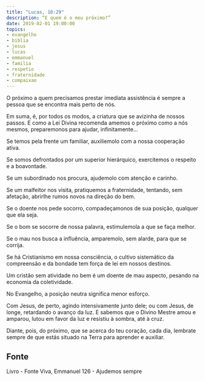 ```yaml
---
title: "Lucas, 10:29"
description: “E quem é o meu próximo?”
date: 2019-02-01 19:00:00
topics: 
- evangelho
- biblia
- jesus
- lucas
- emmanuel
- familia
- respetio
- fraternidade
- compaixao
---
```


O próximo a quem precisamos prestar imediata assistência é sempre a
pessoa que se encontra mais perto de nós.

Em suma, é, por todos os modos, a criatura que se avizinha de nossos
passos. E como a Lei Divina recomenda amemos o próximo como a nós mesmos,
preparemo­nos para ajudar, infinitamente...

Se temos pela frente um familiar, auxiliemo­lo com a nossa cooperação
ativa.

Se somos defrontados por um superior hierárquico, exercitemos o respeito e
a boa­vontade.

Se um subordinado nos procura, ajudemo­lo com atenção e carinho.

Se um malfeitor nos visita, pratiquemos a fraternidade, tentando, sem
afetação, abrir­lhe rumos novos na direção do bem.

Se o doente nos pede socorro, compadeçamo­nos de sua posição, qualquer
que ela seja.

Se o bom se socorre de nossa palavra, estimulemo­la a que se faça melhor.

Se o mau nos busca a influência, amparemo­lo, sem alarde, para que se
corrija.

Se há Cristianismo em nossa consciência, o cultivo sistemático da
compreensão e da bondade tem força de lei em nossos destinos.

Um cristão sem atividade no bem é um doente de mau aspecto, pesando na
economia da coletividade.

No Evangelho, a posição neutra significa menor esforço.

Com Jesus, de perto, agindo intensivamente junto dele; ou com Jesus, de
longe, retardando o avanço da luz. E sabemos que o Divino Mestre amou e amparou,
lutou em favor da luz e resistiu à sombra, até à cruz.

Diante, pois, do próximo, que se acerca do teu coração, cada dia, lembra­te
sempre de que estás situado na Terra para aprender e auxiliar.


## Fonte
Livro - Fonte Viva, Emmanuel
126 - Ajudemos sempre
